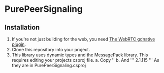 # PurePeerSignaling

## Installation

1. If you're not just building for the web, you need [The WebRTC gdnative plugin](https://github.com/godotengine/webrtc-native).
2. Clone this repository into your project.
3. This library uses dynamic types and the MessagePack library. This requires editing your projects csproj file.
	a.  Copy '<Reference Include="Microsoft.CSharp" />'
	b.  And
	'''
	<ItemGroup>
    	<PackageReference Include="MessagePack">
      		<Version>2.1.115</Version>
    	</PackageReference>
  	</ItemGroup>
  	'''
	As they are in PurePeerSignaling.csproj
